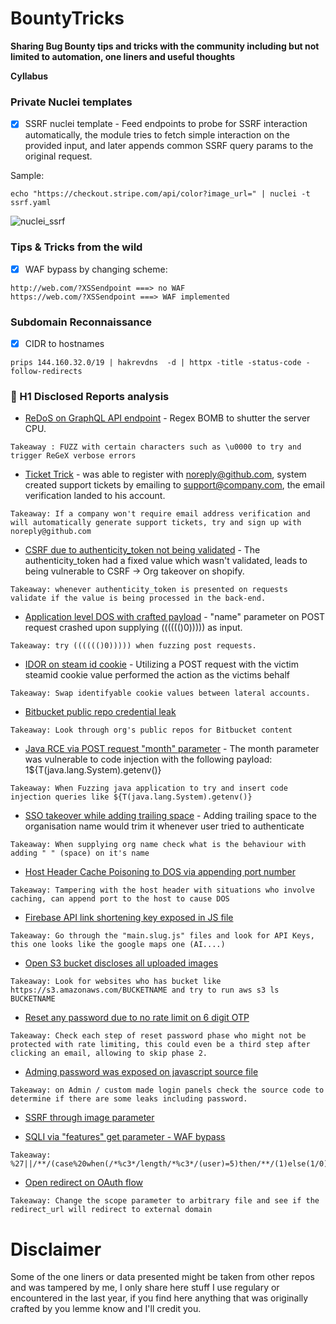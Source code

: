 <p align="center">
<h1> BountyTricks </h1>
</p>

**Sharing Bug Bounty tips and tricks with the community including but not limited to automation, one liners and useful thoughts** 


**Cyllabus** 

### Private Nuclei templates

- [x] SSRF nuclei template - Feed endpoints to probe for SSRF interaction automatically, the module tries to fetch simple interaction on the provided input, and later appends common SSRF query params to the original request.

Sample:

```
echo "https://checkout.stripe.com/api/color?image_url=" | nuclei -t ssrf.yaml 
```

![nuclei_ssrf](https://raw.githubusercontent.com/NagliNagli/BountyTricks/main/media/nuclei_ssrf.png)


### Tips & Tricks from the wild

- [x] WAF bypass by changing scheme:
```
http://web.com/?XSSendpoint ===> no WAF
https://web.com/?XSSendpoint ===> WAF implemented
```


### Subdomain Reconnaissance

- [x] CIDR to hostnames
```
prips 144.160.32.0/19 | hakrevdns  -d | httpx -title -status-code -follow-redirects
```


### 💂‍ H1 Disclosed Reports analysis 

* [ReDoS on GraphQL API endpoint](https://hackerone.com/reports/1000567) - Regex BOMB to shutter the server CPU.

```
Takeaway : FUZZ with certain characters such as \u0000 to try and trigger ReGeX verbose errors
```

* [Ticket Trick](https://hackerone.com/reports/999765) - was able to register with noreply@github.com, system created support tickets by emailing to support@company.com, the email verification landed to his account.

```
Takeaway: If a company won't require email address verification and will automatically generate support tickets, try and sign up with noreply@github.com
```

* [CSRF due to authenticity_token not being validated](https://hackerone.com/reports/994504) - The authenticity_token had a fixed value which wasn't validated, leads to being vulnerable to CSRF -> Org takeover on shopify.

```
Takeaway: whenever authenticity_token is presented on requests validate if the value is being processed in the back-end.
```

* [Application level DOS with crafted payload](https://hackerone.com/reports/993582) - "name" parameter on POST request crashed upon supplying (((((()0))))) as input.

```
Takeaway: try (((((()0))))) when fuzzing post requests.
```

* [IDOR on steam id cookie](https://hackerone.com/reports/990878) - Utilizing a POST request with the victim steamid cookie value performed the action as the victims behalf

```
Takeaway: Swap identifyable cookie values between lateral accounts.
```

* [Bitbucket public repo credential leak](https://hackerone.com/reports/961428)

```
Takeaway: Look through org's public repos for Bitbucket content
```

* [Java RCE via POST request "month" parameter](https://hackerone.com/reports/987065) - The month parameter was vulnerable to code injection with the following payload: 1${T(java.lang.System).getenv()}

```
Takeaway: When Fuzzing java application to try and insert code injection queries like ${T(java.lang.System).getenv()}
```

* [SSO takeover while adding trailing space](https://hackerone.com/reports/976603) - Adding trailing space to the organisation name would trim it whenever user tried to authenticate

```
Takeaway: When supplying org name check what is the behaviour with adding " " (space) on it's name
```

* [Host Header Cache Poisoning to DOS via appending port number](https://hackerone.com/reports/1096609)

```
Takeaway: Tampering with the host header with situations who involve caching, can append port to the host to cause DOS
```

* [Firebase API link shortening key exposed in JS file](https://hackerone.com/reports/1066410)

```
Takeaway: Go through the "main.slug.js" files and look for API Keys, this one looks like the google maps one (AI....)
```

* [Open S3 bucket discloses all uploaded images](https://hackerone.com/reports/905641)

```
Takeaway: Look for websites who has bucket like https://s3.amazonaws.com/BUCKETNAME and try to run aws s3 ls BUCKETNAME
```

* [Reset any password due to no rate limit on 6 digit OTP](https://hackerone.com/reports/703972)

```
Takeaway: Check each step of reset password phase who might not be protected with rate limiting, this could even be a third step after clicking an email, allowing to skip phase 2.
```

* [Adming password was exposed on javascript source file](https://hackerone.com/reports/344566)

```
Takeaway: on Admin / custom made login panels check the source code to determine if there are some leaks including password.
```

* [SSRF through image parameter](https://hackerone.com/reports/826097)

* [SQLI via "features" get parameter - WAF bypass](https://hackerone.com/reports/1039383)

```
Takeaway: %27||/**/(case%20when(/*%c3*/length/*%c3*/(user)=5)then/**/(1)else(1/0)end)||%27
```

* [Open redirect on OAuth flow](https://hackerone.com/reports/972601)

```
Takeaway: Change the scope parameter to arbitrary file and see if the redirect_url will redirect to external domain
```

# Disclaimer

Some of the one liners or data presented might be taken from other repos and was tampered by me, I only share here stuff I use regulary or encountered in the last year, if you find here anything that was originally crafted by you lemme know and I'll credit you.
